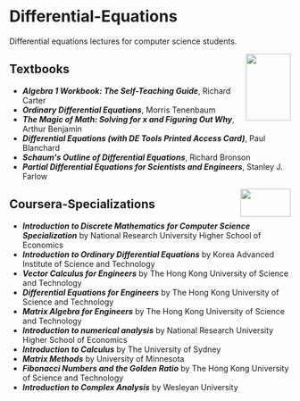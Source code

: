 # Differential-Equations
Differential equations lectures for computer science students.

<img align="right" width="80" height="120" src="https://github.com/cs-MohamedAyman/Computer-Science-Textbooks/blob/master/logos/textbooks.jpg">

## Textbooks

* ***Algebra 1 Workbook: The Self-Teaching Guide***, Richard Carter
* ***Ordinary Differential Equations***, Morris Tenenbaum
* ***The Magic of Math: Solving for x and Figuring Out Why***, Arthur Benjamin
* ***Differential Equations (with DE Tools Printed Access Card)***, Paul Blanchard
* ***Schaum's Outline of Differential Equations***, Richard Bronson
* ***Partial Differential Equations for Scientists and Engineers***, Stanley J. Farlow
<img align="right" width="90" height="50" src="https://github.com/cs-MohamedAyman/Coursera-Specializations/blob/master/organizations-logos/coursera.jpg">

## Coursera-Specializations

* ***Introduction to Discrete Mathematics for Computer Science Specialization*** by National Research University Higher School of Economics
* ***Introduction to Ordinary Differential Equations*** by Korea Advanced Institute of Science and Technology
* ***Vector Calculus for Engineers*** by The Hong Kong University of Science and Technology
* ***Differential Equations for Engineers*** by The Hong Kong University of Science and Technology
* ***Matrix Algebra for Engineers*** by The Hong Kong University of Science and Technology
* ***Introduction to numerical analysis*** by National Research University Higher School of Economics
* ***Introduction to Calculus*** by The University of Sydney
* ***Matrix Methods*** by University of Minnesota
* ***Fibonacci Numbers and the Golden Ratio*** by The Hong Kong University of Science and Technology
* ***Introduction to Complex Analysis*** by Wesleyan University
